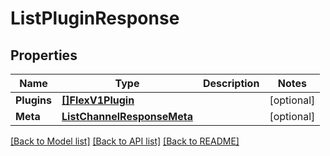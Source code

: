 # ListPluginResponse

## Properties

Name | Type | Description | Notes
------------ | ------------- | ------------- | -------------
**Plugins** | [**[]FlexV1Plugin**](FlexV1Plugin.md) |  |[optional] 
**Meta** | [**ListChannelResponseMeta**](ListChannelResponseMeta.md) |  |[optional] 

[[Back to Model list]](../README.md#documentation-for-models) [[Back to API list]](../README.md#documentation-for-api-endpoints) [[Back to README]](../README.md)


